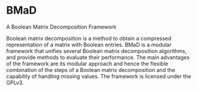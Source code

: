 BMaD
====

A Boolean Matrix Decomposition Framework


Boolean matrix decomposition is a method to obtain a compressed representation of a matrix with Boolean entries. BMaD is a modular framework that unifies several Boolean matrix decomposition algorithms, and provide methods to evaluate their performance. The main advantages of the framework are its modular approach and hence the flexible combination of the steps of a Boolean matrix decomposition and the capability of handling missing values. The framework is licensed under the GPLv3.
